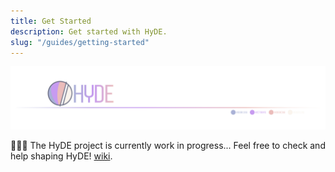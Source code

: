 ```yaml
---
title: Get Started
description: Get started with HyDE.
slug: "/guides/getting-started"
---
```


<div align="center"><img src="https://raw.githubusercontent.com/prasanthrangan/hyprdots/main/Source/assets/hyde_banner.png"><br></div>


🚧🚧🚧 The HyDE project is currently work in progress...
Feel free to check and help shaping HyDE! [wiki](https://github.com/HyDE-Project/HyDE/blob/master/README.md).
